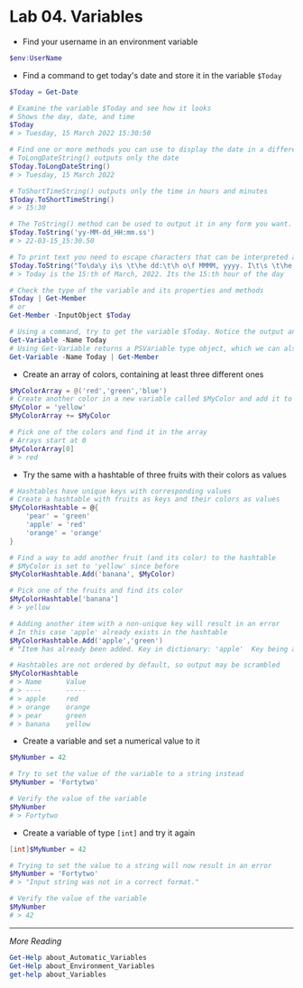# Lab 04. Variables

- Find your username in an environment variable

```PowerShell
$env:UserName
```

- Find a command to get today's date and store it in the variable `$Today`

```PowerShell
$Today = Get-Date

# Examine the variable $Today and see how it looks
# Shows the day, date, and time
$Today
# > Tuesday, 15 March 2022 15:30:50

# Find one or more methods you can use to display the date in a different format
# ToLongDateString() outputs only the date
$Today.ToLongDateString()
# > Tuesday, 15 March 2022

# ToShortTimeString() outputs only the time in hours and minutes
$Today.ToShortTimeString()
# > 15:30

# The ToString() method can be used to output it in any form you want.
$Today.ToString('yy-MM-dd_HH:mm.ss')
# > 22-03-15_15:30.50

# To print text you need to escape characters that can be interpreted as date formatting symbols
$Today.ToString("To\da\y i\s \t\he dd:\t\h o\f MMMM, yyyy. I\t\s \t\he HH:\t\h \hour o\f \t\he \da\y")
# > Today is the 15:th of March, 2022. Its the 15:th hour of the day

# Check the type of the variable and its properties and methods
$Today | Get-Member
# or
Get-Member -InputObject $Today

# Using a command, try to get the variable $Today. Notice the output and the difference from looking at the variable directly
Get-Variable -Name Today
# Using Get-Variable returns a PSVariable type object, which we can also see by running 
Get-Variable -Name Today | Get-Member
```

- Create an array of colors, containing at least three different ones

```PowerShell
$MyColorArray = @('red','green','blue')
# Create another color in a new variable called $MyColor and add it to $MyColorArray
$MyColor = 'yellow'
$MyColorArray += $MyColor

# Pick one of the colors and find it in the array
# Arrays start at 0
$MyColorArray[0]
# > red
```

- Try the same with a hashtable of three fruits with their colors as values

```PowerShell
# Hashtables have unique keys with corresponding values
# Create a hashtable with fruits as keys and their colors as values
$MyColorHashtable = @{
    'pear' = 'green'
    'apple' = 'red'
    'orange' = 'orange'
}

# Find a way to add another fruit (and its color) to the hashtable
# $MyColor is set to 'yellow' since before
$MyColorHashtable.Add('banana', $MyColor)

# Pick one of the fruits and find its color
$MyColorHashtable['banana']
# > yellow

# Adding another item with a non-unique key will result in an error
# In this case 'apple' already exists in the hashtable
$MyColorHashtable.Add('apple','green')
# "Item has already been added. Key in dictionary: 'apple'  Key being added: 'apple'"

# Hashtables are not ordered by default, so output may be scrambled
$MyColorHashtable
# > Name      Value
# > ----      -----
# > apple     red
# > orange    orange
# > pear      green
# > banana    yellow
```

- Create a variable and set a numerical value to it

```PowerShell
$MyNumber = 42

# Try to set the value of the variable to a string instead
$MyNumber = 'Fortytwo'

# Verify the value of the variable
$MyNumber
# > Fortytwo
```

- Create a variable of type `[int]` and try it again

```PowerShell
[int]$MyNumber = 42

# Trying to set the value to a string will now result in an error
$MyNumber = 'Fortytwo'
# > "Input string was not in a correct format."

# Verify the value of the variable
$MyNumber
# > 42
```

---

*More Reading*

```PowerShell
Get-Help about_Automatic_Variables
Get-Help about_Environment_Variables
get-help about_Variables
```
